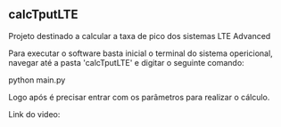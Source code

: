 calcTputLTE
-----------
Projeto destinado a calcular a taxa de pico dos sistemas LTE Advanced

Para executar o software basta inicial o terminal do sistema opericional, navegar até a pasta 'calcTputLTE' e digitar o seguinte comando:

python main.py

Logo após é precisar entrar com os parâmetros para realizar o cálculo.

Link do video:
